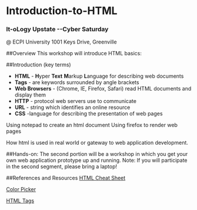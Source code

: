 # Introduction-to-HTML
### It-oLogy Upstate --Cyber Saturday 
@ ECPI University 1001 Keys Drive, Greenville

##Overview
This workshop will introduce HTML basics:

##Introduction (key terms)
- **HTML** - **H**yper **Text** **M**arkup **L**anguage for describing web documents
- **Tags** - are keywords surrounded by angle brackets
- **Web Browsers** - (Chrome, IE, Firefox, Safari) read HTML documents and display them
- **HTTP** - protocol web servers use to communicate
- **URL** - string which identifies an online resource
- **CSS** -language for describing the presentation of web pages


Using notepad to create an html document
Using firefox to render web pages

How html is used in real world or gateway to web application development.

##Hands-on: 
The second portion will be a workshop in which you get your own web application prototype up and running.
Note: If you will participate in the second segment, please bring a laptop!

##References and Resources
[HTML Cheat Sheet](http://downloads.gosquared.com/help_sheets/08/HTML%20Help%20Sheet%2002.pdf "GoSquared")

[Color Picker](http://www.w3schools.com/tags/ref_colorpicker.asp)

[HTML Tags](http://www.w3schools.com/tags/ref_byfunc.asp)